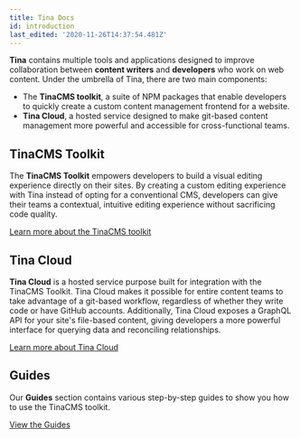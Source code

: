 ```yaml
---
title: Tina Docs
id: introduction
last_edited: '2020-11-26T14:37:54.481Z'
---
```


**Tina** contains multiple tools and applications designed to improve collaboration between **content writers** and **developers** who work on web content. Under the umbrella of Tina, there are two main components:

- The **TinaCMS toolkit**, a suite of NPM packages that enable developers to quickly create a custom content management frontend for a website.
- **Tina Cloud**, a hosted service designed to make git-based content management more powerful and accessible for cross-functional teams.

## TinaCMS Toolkit

The **TinaCMS Toolkit** empowers developers to build a visual editing experience directly on their sites. By creating a custom editing experience with Tina instead of opting for a conventional CMS, developers can give their teams a contextual, intuitive editing experience without sacrificing code quality.

[Learn more about the TinaCMS toolkit](/docs/tinacms)

## Tina Cloud

**Tina Cloud** is a hosted service purpose built for integration with the TinaCMS Toolkit. Tina Cloud makes it possible for entire content teams to take advantage of a git-based workflow, regardless of whether they write code or have GitHub accounts. Additionally, Tina Cloud exposes a GraphQL API for your site's file-based content, giving developers a more powerful interface for querying data and reconciling relationships.

[Learn more about Tina Cloud](/docs/tina-cloud)

## Guides

Our **Guides** section contains various step-by-step guides to show you how to use the TinaCMS toolkit.

[View the Guides](/guides)
